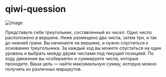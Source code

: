 # qiwi-quession
![image](https://github.com/BuSineSSmannn/qiwi-quession/assets/29458151/3ce4ddb8-de67-4bc8-ae7e-cc73ee382bbf)


Представьте себе треугольник, составленный из чисел. Одно число расположено в вершине. Ниже размещено два числа, затем три, и так до нижней грани. Вы начинаете на вершине, и нужно спуститься к основанию треугольника. За каждый ход вы можете спуститься на один уровень и выбрать между двумя числами под текущей позицией. По ходу движения вы «собираете» и суммируете числа, которые проходите. Ваша цель — найти максимальную сумму, которую можно получить из различных маршрутов.
